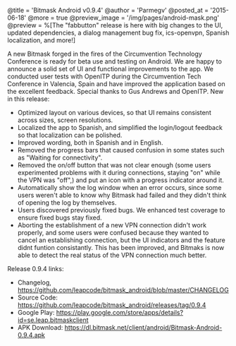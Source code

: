 @title = 'Bitmask Android v0.9.4'
@author = 'Parmegv'
@posted_at = '2015-06-18'
@more = true
@preview_image = '/img/pages/android-mask.png'
@preview = %[The "fabbutton" release is here with big changes to the UI, updated dependencies, a dialog management bug fix, ics-openvpn, Spanish localization, and more!]

A new Bitmask forged in the fires of the Circumvention Technology Conference is ready for beta use and testing on Android. We are happy to announce a solid set of UI and functional improvements to the app. We conducted user tests with OpenITP during the Circumvention Tech Conference in Valencia, Spain and have improved the application based on the excellent feedback. Special thanks to Gus Andrews and OpenITP. New in this release:

* Optimized layout on various devices, so that UI remains consistent across sizes, screen resolutions.
* Localized the app to Spanish, and simplified the login/logout feedback so that localization can be polished.
* Improved wording, both in Spanish and in English.
* Removed the progress bars that caused confusion in some states such as "Waiting for connectivity".
* Removed the on/off button that was not clear enough (some users experimented problems with it during connections, staying "on" while the VPN was "off",) and put an icon with a progress indicator around it.
* Automatically show the log window when an error occurs, since some users weren't able to know why Bitmask had failed and they didn't think of opening the log by themselves.
* Users discovered previously fixed bugs. We enhanced test coverage to ensure fixed bugs stay fixed.
* Aborting the establishment of a new VPN connection didn't work properly, and some users were confused because they wanted to cancel an establishing connection, but the UI indicators and the feature didnt funtion consistantly. This has been improved, and Bitmaks is now able to detect the real status of the VPN connection much better.

Release 0.9.4 links:

* Changelog, https://github.com/leapcode/bitmask_android/blob/master/CHANGELOG
* Source Code: https://github.com/leapcode/bitmask_android/releases/tag/0.9.4
* Google Play: https://play.google.com/store/apps/details?id=se.leap.bitmaskclient
* APK Download: https://dl.bitmask.net/client/android/Bitmask-Android-0.9.4.apk
